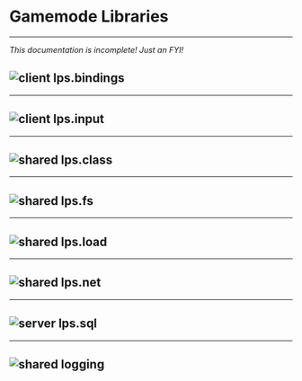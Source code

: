 # Gamemode Libraries
---

*This documentation is incomplete! Just an FYI!*

## ![client](_media/cl.png) lps.bindings
---

## ![client](_media/cl.png) lps.input
---

## ![shared](_media/sh.png) lps.class
---

## ![shared](_media/sh.png) lps.fs
---

## ![shared](_media/sh.png) lps.load
---

## ![shared](_media/sh.png) lps.net
---

## ![server](_media/sv.png) lps.sql
---

## ![shared](_media/sh.png) logging

